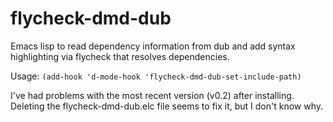 flycheck-dmd-dub
================

Emacs lisp to read dependency information from dub and add syntax
highlighting via flycheck that resolves dependencies.

Usage: `(add-hook 'd-mode-hook 'flycheck-dmd-dub-set-include-path)`

I've had problems with the most recent version (v0.2) after
installing. Deleting the flycheck-dmd-dub.elc file seems to fix it,
but I don't know why.
